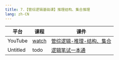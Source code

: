 ```yaml
---
title: 7.【管综逻辑基础课】推理结构、集合推理
lang: zh-CN
---
```


| 平台       | 课程                                                                                                                               | 课件                                                                                                                                                                                             |
|----------|------------------------------------------------------------------------------------------------------------------------------------|--------------------------------------------------------------------------------------------------------------------------------------------------------------------------------------------------|
| YouTube  | [watch](https://www.youtube.com/watch?v=YKYHe89rJ08&list=PLm0MFkgiW1JiOt8shUCMSGDsqFS23k83T&index=7)                                  | [管综逻辑-推理-结构、集合](../../public/logic/%E9%80%BB%E8%BE%91-%E5%9F%BA%E7%A1%80%E8%AF%BE/pdf/%E7%AE%A1%E7%BB%BC%E9%80%BB%E8%BE%91-%E6%8E%A8%E7%90%86-%E7%BB%93%E6%9E%84%E3%80%81%E9%9B%86%E5%90%88.pdf) |
| Untitled | todo  | [逻辑笔试一本通](../../public/logic/%E9%80%BB%E8%BE%91-%E5%9F%BA%E7%A1%80%E8%AF%BE/pdf/1.%E3%80%90%E7%AC%94%E8%AF%95%E4%B8%80%E6%9C%AC%E9%80%9A%E3%80%91%E7%AE%A1%E7%BB%BC-%E9%80%BB%E8%BE%91.pdf)      |






